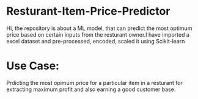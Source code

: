 # Resturant-Item-Price-Predictor
Hi, the repository is about a ML model, that can predict the most optimum price based on certain inputs from the resturant owner.I have imported a excel dataset and pre-processed, encoded, scaled it using Scikit-learn
# Use Case: 
Prdicting the most opimum price for a particular item in a resturant for extracting maximum profit and also earning a good customer base.
